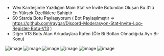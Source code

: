 - Wex Kardeşimle Yazdığım Main Stat ve İnvite Botundan Oluşan Bu 3'lü En Yüksek Özelliklere Sahiptir
- 60 Starda Botu Paylaşıyorum ( Bot Paylaşılmıştır => https://github.com/ravgar/Discord-Moderasyon-Stat-Invite-Log-Register-Botu-V13 )
- Diğer V13 Bots Atan Arkadaşlara İtafen (Öle Bi Botları Olmadığıda Ayrı Bir Konu)

![image](https://user-images.githubusercontent.com/97904458/183685499-500b3dc5-d3b9-4cfe-a2fd-ea0c53eee03b.png)
![image](https://user-images.githubusercontent.com/97904458/178124945-a3dfe97c-9b60-46a4-ab50-886219f9ef24.png)
![image](https://user-images.githubusercontent.com/97904458/178599365-dbe1921d-09a6-41ee-978b-a4f2c1563150.png)
![image](https://user-images.githubusercontent.com/97904458/178124953-8cce8a0a-b1a4-4abe-a2cc-58cf9fe51d72.png)
![image](https://user-images.githubusercontent.com/97904458/178124955-c14fa42c-bd9c-4369-8151-5b0f17822e01.png)
![image](https://user-images.githubusercontent.com/97904458/183686472-b9081869-37c3-4858-b666-29cea353b5f7.png)
